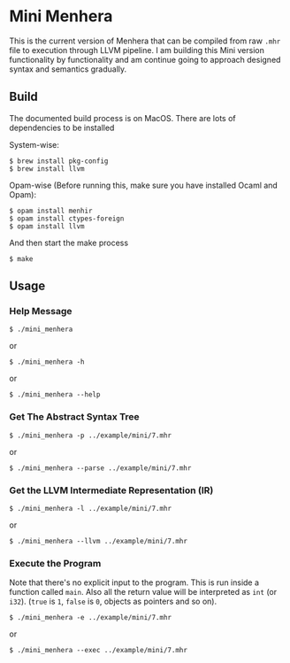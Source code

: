 # Mini Menhera

This is the current version of Menhera that can be compiled from raw `.mhr` file to execution through LLVM pipeline.
I am building this Mini version functionality by functionality and am continue going to approach designed syntax and
semantics gradually.

## Build

The documented build process is on MacOS. There are lots of dependencies to be installed

System-wise:

```
$ brew install pkg-config
$ brew install llvm
```

Opam-wise (Before running this, make sure you have installed Ocaml and Opam):

```
$ opam install menhir
$ opam install ctypes-foreign
$ opam install llvm
```

And then start the make process

```
$ make
```

## Usage

### Help Message

```
$ ./mini_menhera
```

or

```
$ ./mini_menhera -h
```

or

```
$ ./mini_menhera --help
```

### Get The Abstract Syntax Tree

```
$ ./mini_menhera -p ../example/mini/7.mhr
```

or

```
$ ./mini_menhera --parse ../example/mini/7.mhr
```

### Get the LLVM Intermediate Representation (IR)

```
$ ./mini_menhera -l ../example/mini/7.mhr
```

or

```
$ ./mini_menhera --llvm ../example/mini/7.mhr
```

### Execute the Program

Note that there's no explicit input to the program. This is run inside a function called `main`. Also all the return
value will be interpreted as `int` (or `i32`). (`true` is `1`, `false` is `0`, objects as pointers and so on).

```
$ ./mini_menhera -e ../example/mini/7.mhr
```

or

```
$ ./mini_menhera --exec ../example/mini/7.mhr
```
